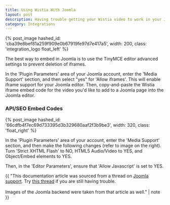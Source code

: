 ```yaml
---
title: Using Wistia With Joomla
layout: post
description: Having trouble getting your Wistia video to work in your Joomla environment? Look no further, all your answers are here.
category: Integrations
---
```


{% post_image hashed_id: 'cba39e8bef81a259f909e0b67919fe97d7e417a5', width: 200, class: 'integration_logo float_left' %}

The best way to embed in Joomla is to use the TinyMCE editor advanced settings to prevent deletion of iframes.

In the 'Plugin Parameters' area of your Joomla account, enter the 'Media Support' section, and then select "yes" for 'Allow iframes'.  This will enable iframe support for your Joomla editor.  Then, copy-and-paste the Wistia iframe embed code for the video you'd like to add to a Joomla page into the Joomla editor.

### API/SEO Embed Codes

{% post_image hashed_id: '66cdfb4f7ec69d733395d3b329680aaf2f3b9be3', width: 320, class: 'float_right' %}

In the 'Plugin Parameters' area of your account, enter the 'Media Support' section, and then make the following changes (refer to image on the right).  Turn 'Strict XHTML Flash' to NO, HTML5 Audio/Video to YES, and Object/Embed elements to YES.

Then, in the 'Editor Parameters', ensure that 'Allow Javascript' is set to YES.

{{ "This documentation article was sourced from a thread on <a href='http://www.joomlacontenteditor.net/forum/jce-editor/code-is-changing-between-code-wysiwyg-views/47964' target='_blank'>Joomla support</a>.  Try <a href='http://www.joomlacontenteditor.net/support/faq/item/video-removed-on-saving' target='_blank' >this thread</a> if you are still having trouble.<br/><br/>Images of the Joomla backend were taken from that article as well." | note }}
